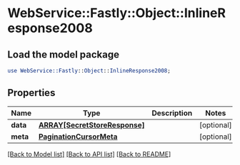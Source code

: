# WebService::Fastly::Object::InlineResponse2008

## Load the model package
```perl
use WebService::Fastly::Object::InlineResponse2008;
```

## Properties
Name | Type | Description | Notes
------------ | ------------- | ------------- | -------------
**data** | [**ARRAY[SecretStoreResponse]**](SecretStoreResponse.md) |  | [optional] 
**meta** | [**PaginationCursorMeta**](PaginationCursorMeta.md) |  | [optional] 

[[Back to Model list]](../README.md#documentation-for-models) [[Back to API list]](../README.md#documentation-for-api-endpoints) [[Back to README]](../README.md)



